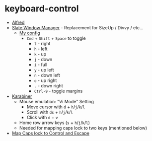 # keyboard-control

* [Alfred](https://www.alfredapp.com/)
* [Slate Window Manager](https://github.com/jigish/slate) - Replacement for SizeUp / Divvy / etc...
  * [My config](https://github.com/wyne/dotfiles/blob/master/slate/.slate.js)
    * `Cmd` + `Shift` + `Space` to toggle
      * `l` - right
      * `h` - left
      * `k` - up
      * `j` - down
      * `i` - full
      * `y` - up left
      * `n` - down left
      * `o` - up right
      * `.` - down right
      * `Ctrl-9` - toggle margins
* [Karabiner](https://pqrs.org/osx/karabiner/)
  * Mouse emulation: "Vi Mode" Setting
    * Move cursor with `d` + `h`/`j`/`k`/`l`
    * Scroll with `ds` + `h`/`j`/`k`/`l`
    * Click with `d` + `v`
  * Home row arrow keys (`s` + `h`/`j`/`k`/`l`)
  * Needed for mapping caps lock to two keys (mentioned below)
* [Map Caps lock to Control and Escape](http://www.economyofeffort.com/2014/08/11/beyond-ctrl-remap-make-that-caps-lock-key-useful/)

